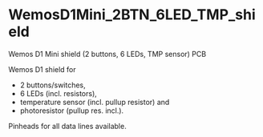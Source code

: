 # WemosD1Mini_2BTN_6LED_TMP_shield
Wemos D1 Mini shield (2 buttons, 6 LEDs, TMP sensor) PCB

Wemos D1 shield for 
- 2 buttons/switches,
- 6 LEDs (incl. resistors), 
- temperature sensor (incl. pullup resistor) and 
- photoresistor (pullup res. incl.).

Pinheads for all data lines available.

